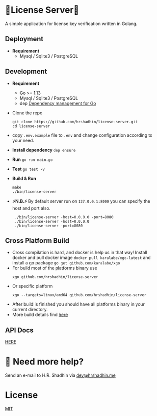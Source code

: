 # :key:License Server:key:
A simple application for license key verification written in Golang.

## Deployment
- **Requirement**
    - Mysql / Sqlite3 / PostgreSQL

## Development

- **Requirement**
    - Go >= 1.13
    - Mysql / Sqlite3 / PostgreSQL
    - dep [Dependency management for Go](https://golang.github.io/dep/)

- Clone the repo
    ```
    git clone https://github.com/hrshadhin/license-server.git
    cd license-server
    ```
- copy `.env.example` file to `.env` and change configuration according to your need.

- **Install dependency** `dep ensure`
- **Run** `go run main.go`
- **Test** `go test -v`
- **Build & Run**
    ```
    make 
    ./bin/license-server
    ```

- **:zap:N.B.:zap:**
   By default server run on `127.0.0.1:8000` you can specify the host and port also.
   ``` 
    ./bin/license-server -host=0.0.0.0 -port=8080
    ./bin/license-server -host=0.0.0.0
    ./bin/license-server -port=8080
   ```

## Cross Platform Build
- Cross compilation is hard, and docker is help us in that way! Install docker and pull
    docker image `docker pull karalabe/xgo-latest` and install a go package `go get github.com/karalabe/xgo`
- For build most of the platforms binary use 
    ```
    xgo github.com/hrshadhin/license-server
    ```
- Or specific platform
    ```
    xgo --targets=linux/amd64 github.com/hrshadhin/license-server 
    ```
- After build is finished you should have all platforms binary in your
current directory.
- More build details find [here](https://github.com/karalabe/xgo)
    
## API Docs
[HERE](https://documenter.getpostman.com/view/8901126/SVzz2eF1)

# :telescope: Need more help? 
Send an e-mail to H.R. Shadhin via [dev@hrshadhin.me](mailto:dev@hrshadhin.me)

# License
[MIT](https://github.com/hrshadhin/license-server/blob/master/LICENSE)